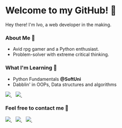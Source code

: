 # Welcome to my GitHub! 🐍
Hey there! I'm Ivo, a web developer in the making.<br>

### About Me 🗿


 - Avid rpg gamer and a Python enthusiast.<br>
 - Problem-solver with extreme critical thinking.<br>


### What I'm Learning 📖

- Python Fundamentals <strong>@SoftUni</strong><br> 
- Dabblin' in OOPs, Data structures and algorithms<br>

<p align ='left'>
  <a href="">
    <img src="https://img.shields.io/badge/Python-FFD43B?style=for-the-badge&logo=python&logoColor=blue" />
  </a>&nbsp;&nbsp;
  <a href="">
    <img src="https://img.shields.io/badge/Django-092E20?style=for-the-badge&logo=django&logoColor=green" />
  </a>&nbsp;&nbsp;
</p>

### Feel free to contact me 💬

<p align='left'>
  <a href="https://www.linkedin.com/in/ivaylo-arsov-a05585268/">
    <img src="https://img.shields.io/badge/linkedin-%230077B5.svg?&style=for-the-badge&logo=linkedin&logoColor=white" />
  </a>&nbsp;&nbsp;
  <a href="https://www.discordapp.com/users/232549831208337409">
    <img src="https://img.shields.io/badge/Discord-5865F2?style=for-the-badge&logo=discord&logoColor=white" />
  </a>&nbsp;&nbsp;
  <a href="mailto:ivayloarsov13@gmail.com">
    <img src="https://img.shields.io/badge/Gmail-D14836?style=for-the-badge&logo=gmail&logoColor=white" />
  </a>&nbsp;&nbsp;
</p>
